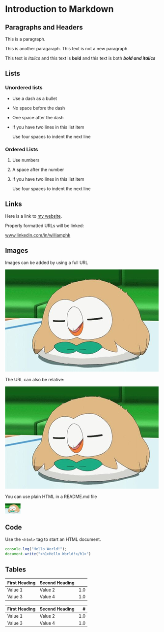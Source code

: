 # Introduction to Markdown

## Paragraphs and Headers

This is a paragraph.

This is another paragaraph.
This text is not a new paragraph.

This text is *italics* and this text is **bold** and this text is both ***bold and italics***

## Lists

### Unordered lists

- Use a dash as a bullet
- No space before the dash
- One space after the dash
- If you have two lines in this list item

    Use four spaces to indent the next line

### Ordered Lists
1. Use numbers
2. A space after the number
3. If you have two lines in this list item

    Use four spaces to indent the next line

## Links

Here is a link to [my website](https://www.linkedin.com/in/williamphk).

Properly formatted URLs will be linked:

www.linkedin.com/in/williamphk

## Images

Images can be added by using a full URL

![Text Image](https://raw.githubusercontent.com/williamphk/sanbox/main/_readme/IMG-20170424-WA0002.jpg)

The URL can also be relative:

![Text Image](/_readme/IMG-20170424-WA0002.jpg)

You can use plain HTML in a README.md file

<img src="https://raw.githubusercontent.com/williamphk/sanbox/main/_readme/IMG-20170424-WA0002.jpg" width="50px">

## Code 

Use the `<html>` tag to start an HTML document.

``` javascript
console.log("Hello World!");
document.write("<h1>Hello World!</h1>")
```

## Tables

| First Heading | Second Heading |     | 
| ------------- | -------------- | -:  |
| Value 1       | Value 2        | 1.0 |
| Value 3       | Value 4        | 1.0 |

First Heading | Second Heading | #
---|---|---:
Value 1 | Value 2 | 1.0
Value 3 | Value 4 | 1.0
